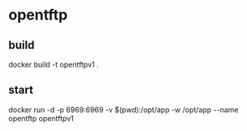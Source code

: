 # opentftp

## build 

docker build -t opentftpv1 .

## start

docker run -d -p 6969:6969 -v $(pwd):/opt/app -w /opt/app --name opentftp opentftpv1

